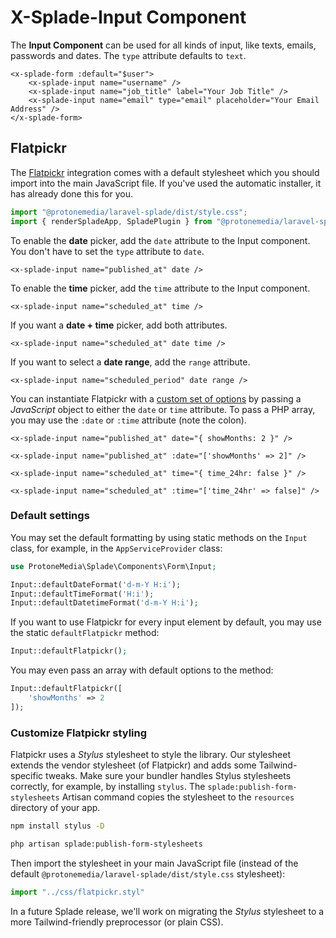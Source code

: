 # X-Splade-Input Component

The **Input Component** can be used for all kinds of input, like texts, emails, passwords and dates. The `type` attribute defaults to `text`.

```blade
<x-splade-form :default="$user">
    <x-splade-input name="username" />
    <x-splade-input name="job_title" label="Your Job Title" />
    <x-splade-input name="email" type="email" placeholder="Your Email Address" />
</x-splade-form>
```

## Flatpickr

The [Flatpickr](https://flatpickr.js.org/) integration comes with a default stylesheet which you should import into the main JavaScript file. If you've used the automatic installer, it has already done this for you.

```js
import "@protonemedia/laravel-splade/dist/style.css";
import { renderSpladeApp, SpladePlugin } from "@protonemedia/laravel-splade";
```

To enable the **date** picker, add the `date` attribute to the Input component. You don't have to set the `type` attribute to `date`.

```blade
<x-splade-input name="published_at" date />
```

To enable the **time** picker, add the `time` attribute to the Input component.

```blade
<x-splade-input name="scheduled_at" time />
```

If you want a **date + time** picker, add both attributes.

```blade
<x-splade-input name="scheduled_at" date time />
```

If you want to select a **date range**, add the `range` attribute.

```blade
<x-splade-input name="scheduled_period" date range />
```

You can instantiate Flatpickr with a [custom set of options](https://flatpickr.js.org/options/) by passing a *JavaScript* object to either the `date` or `time` attribute. To pass a PHP array, you may use the `:date` or `:time` attribute (note the colon).

```blade
<x-splade-input name="published_at" date="{ showMonths: 2 }" />

<x-splade-input name="published_at" :date="['showMonths' => 2]" />

<x-splade-input name="scheduled_at" time="{ time_24hr: false }" />

<x-splade-input name="scheduled_at" :time="['time_24hr' => false]" />
```

### Default settings

You may set the default formatting by using static methods on the `Input` class, for example, in the `AppServiceProvider` class:

```php
use ProtoneMedia\Splade\Components\Form\Input;

Input::defaultDateFormat('d-m-Y H:i');
Input::defaultTimeFormat('H:i');
Input::defaultDatetimeFormat('d-m-Y H:i');
```

If you want to use Flatpickr for every input element by default, you may use the static `defaultFlatpickr` method:

```php
Input::defaultFlatpickr();
```

You may even pass an array with default options to the method:

```php
Input::defaultFlatpickr([
    'showMonths' => 2
]);
```

### Customize Flatpickr styling

Flatpickr uses a *Stylus* stylesheet to style the library. Our stylesheet extends the vendor stylesheet (of Flatpickr) and adds some Tailwind-specific tweaks. Make sure your bundler handles Stylus stylesheets correctly, for example, by installing `stylus`. The `splade:publish-form-stylesheets` Artisan command copies the stylesheet to the `resources` directory of your app.

```bash
npm install stylus -D

php artisan splade:publish-form-stylesheets
```

Then import the stylesheet in your main JavaScript file (instead of the default `@protonemedia/laravel-splade/dist/style.css` stylesheet):

```js
import "../css/flatpickr.styl"
```

In a future Splade release, we'll work on migrating the *Stylus* stylesheet to a more Tailwind-friendly preprocessor (or plain CSS).